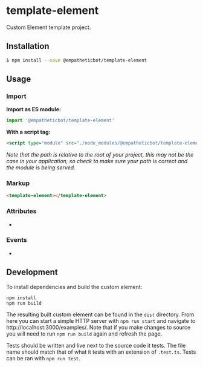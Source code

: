# template-element

Custom Element template project.

## Installation

```bash
$ npm install --save @empatheticbot/template-element
```

## Usage

### Import

**Import as ES module:**

```javascript
import '@empatheticbot/template-element'
```

**With a script tag:**

```html
<script type="module" src="./node_modules/@empatheticbot/template-element/dist/index.js">
```

_Note that the path is relative to the root of your project, this may not be the case in your application, so check to make sure your path is correct and the module is being served._

### Markup

```html
<template-element></template-element>
```

### Attributes

-

### Events

-

## Development

To install dependencies and build the custom element:

```
npm install
npm run build
```

The resulting built custom element can be found in the `dist` directory. From here you can start a simple HTTP server with `npm run start` and navigate to http://localhost:3000/examples/. Note that if you make changes to source you will need to run `npm run build` again and refresh the page.

Tests should be written and live next to the source code it tests. The file name should match that of what it tests with an extension of `.test.ts`. Tests can be ran with `npm run test`.
